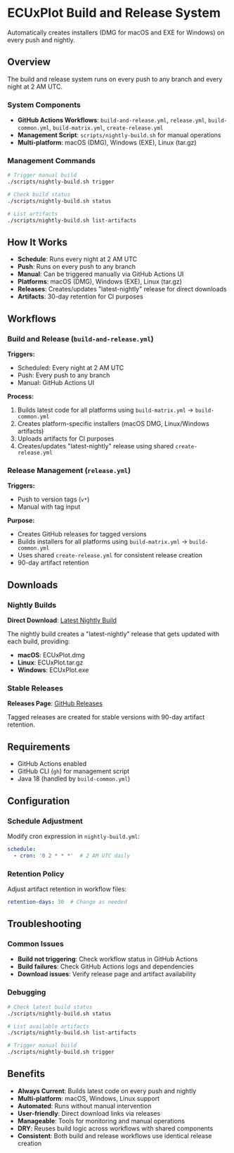 # ECUxPlot Build and Release System

Automatically creates installers (DMG for macOS and EXE for Windows) on every push and nightly.

## Overview

The build and release system runs on every push to any branch and every night at 2 AM UTC.

### System Components

- **GitHub Actions Workflows**: `build-and-release.yml`, `release.yml`, `build-common.yml`, `build-matrix.yml`, `create-release.yml`
- **Management Script**: `scripts/nightly-build.sh` for manual operations
- **Multi-platform**: macOS (DMG), Windows (EXE), Linux (tar.gz)

### Management Commands

```bash
# Trigger manual build
./scripts/nightly-build.sh trigger

# Check build status
./scripts/nightly-build.sh status

# List artifacts
./scripts/nightly-build.sh list-artifacts
```

## How It Works

- **Schedule**: Runs every night at 2 AM UTC
- **Push**: Runs on every push to any branch
- **Manual**: Can be triggered manually via GitHub Actions UI
- **Platforms**: macOS (DMG), Windows (EXE), Linux (tar.gz)
- **Releases**: Creates/updates "latest-nightly" release for direct downloads
- **Artifacts**: 30-day retention for CI purposes

## Workflows

### Build and Release (`build-and-release.yml`)

**Triggers:**

- Scheduled: Every night at 2 AM UTC
- Push: Every push to any branch
- Manual: GitHub Actions UI

**Process:**

1. Builds latest code for all platforms using `build-matrix.yml` → `build-common.yml`
2. Creates platform-specific installers (macOS DMG, Linux/Windows artifacts)
3. Uploads artifacts for CI purposes
4. Creates/updates "latest-nightly" release using shared `create-release.yml`

### Release Management (`release.yml`)

**Triggers:**

- Push to version tags (`v*`)
- Manual with tag input

**Purpose:**

- Creates GitHub releases for tagged versions
- Builds installers for all platforms using `build-matrix.yml` → `build-common.yml`
- Uses shared `create-release.yml` for consistent release creation
- 90-day artifact retention

## Downloads

### Nightly Builds

**Direct Download**: [Latest Nightly Build](https://github.com/nyetwurk/ecuxplot/releases/tag/latest-nightly)

The nightly build creates a "latest-nightly" release that gets updated with each build, providing:

- **macOS**: ECUxPlot.dmg
- **Linux**: ECUxPlot.tar.gz
- **Windows**: ECUxPlot.exe

### Stable Releases

**Releases Page**: [GitHub Releases](https://github.com/nyetwurk/ecuxplot/releases)

Tagged releases are created for stable versions with 90-day artifact retention.

## Requirements

- GitHub Actions enabled
- GitHub CLI (`gh`) for management script
- Java 18 (handled by `build-common.yml`)

## Configuration

### Schedule Adjustment

Modify cron expression in `nightly-build.yml`:

```yaml
schedule:
  - cron: '0 2 * * *'  # 2 AM UTC daily
```

### Retention Policy

Adjust artifact retention in workflow files:

```yaml
retention-days: 30  # Change as needed
```

## Troubleshooting

### Common Issues

- **Build not triggering**: Check workflow status in GitHub Actions
- **Build failures**: Check GitHub Actions logs and dependencies
- **Download issues**: Verify release page and artifact availability

### Debugging

```bash
# Check latest build status
./scripts/nightly-build.sh status

# List available artifacts
./scripts/nightly-build.sh list-artifacts

# Trigger manual build
./scripts/nightly-build.sh trigger
```

## Benefits

- **Always Current**: Builds latest code on every push and nightly
- **Multi-platform**: macOS, Windows, Linux support
- **Automated**: Runs without manual intervention
- **User-friendly**: Direct download links via releases
- **Manageable**: Tools for monitoring and manual operations
- **DRY**: Reuses build logic across workflows with shared components
- **Consistent**: Both build and release workflows use identical release creation
